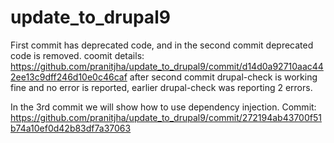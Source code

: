 # update_to_drupal9
First commit has deprecated code, and in the second commit deprecated code is removed.
coomit details: https://github.com/pranitjha/update_to_drupal9/commit/d14d0a92710aac442ee13c9dff246d10e0c46caf
after second commit drupal-check is working fine and no error is reported, earlier drupal-check was reporting 2 errors.

In the 3rd commit we will show how to use dependency injection.
Commit: https://github.com/pranitjha/update_to_drupal9/commit/272194ab43700f51b74a10ef0d42b83df7a37063
